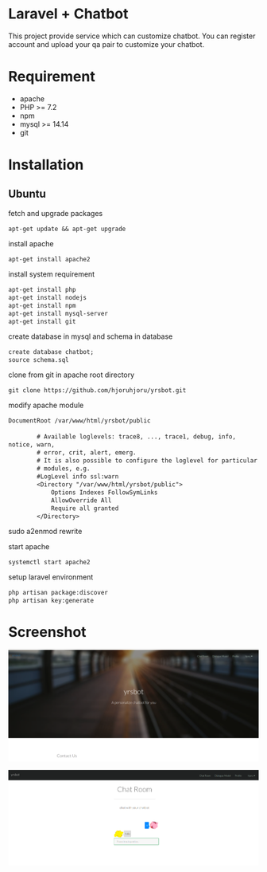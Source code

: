 # Laravel + Chatbot
This project provide service which can customize chatbot. You can register account and upload your qa pair to customize your chatbot.

# Requirement
* apache 
* PHP >= 7.2
* npm
* mysql >= 14.14
* git

# Installation
## Ubuntu
fetch and upgrade packages
```
apt-get update && apt-get upgrade
```
install apache
```
apt-get install apache2
```
install system requirement
```
apt-get install php
apt-get install nodejs
apt-get install npm
apt-get install mysql-server
apt-get install git
```
create database in mysql and schema in database
```
create database chatbot;
source schema.sql
```
clone from git in apache root directory 
```
git clone https://github.com/hjoruhjoru/yrsbot.git
```

modify apache module
```
DocumentRoot /var/www/html/yrsbot/public

        # Available loglevels: trace8, ..., trace1, debug, info, notice, warn,
        # error, crit, alert, emerg.
        # It is also possible to configure the loglevel for particular
        # modules, e.g.
        #LogLevel info ssl:warn
        <Directory "/var/www/html/yrsbot/public">
            Options Indexes FollowSymLinks
            AllowOverride All
            Require all granted
        </Directory>
```
sudo a2enmod rewrite 

start apache
```
systemctl start apache2
```
setup laravel environment
```
php artisan package:discover
php artisan key:generate
```

# Screenshot

![Screenshot](yrsbot.PNG)

![Screenshot](chat.PNG)
